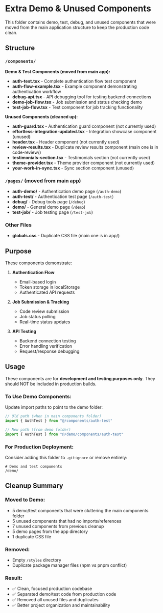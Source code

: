 # Extra Demo & Unused Components

This folder contains demo, test, debug, and unused components that were moved from the main application structure to keep the production code clean.

## Structure

### `/components/`
**Demo & Test Components (moved from main app):**
- **auth-test.tsx** - Complete authentication flow test component
- **auth-flow-example.tsx** - Example component demonstrating authentication workflow  
- **debug-api.tsx** - API debugging tool for testing backend connections
- **demo-job-flow.tsx** - Job submission and status checking demo
- **test-job-flow.tsx** - Test component for job tracking functionality

**Unused Components (cleaned up):**
- **auth-guard.tsx** - Authentication guard component (not currently used)
- **effortless-integration-updated.tsx** - Integration showcase component (unused)
- **header.tsx** - Header component (not currently used)
- **review-results.tsx** - Duplicate review results component (main one is in code-review/)
- **testimonials-section.tsx** - Testimonials section (not currently used)
- **theme-provider.tsx** - Theme provider component (not currently used)
- **your-work-in-sync.tsx** - Sync section component (unused)

### `/pages/` (moved from main app)
- **auth-demo/** - Authentication demo page (`/auth-demo`)
- **auth-test/** - Authentication test page (`/auth-test`)
- **debug/** - Debug tools page (`/debug`)
- **demo/** - General demo page (`/demo`)
- **test-job/** - Job testing page (`/test-job`)

### Other Files
- **globals.css** - Duplicate CSS file (main one is in app/)

## Purpose

These components demonstrate:

1. **Authentication Flow**
   - Email-based login
   - Token storage in localStorage
   - Authenticated API requests

2. **Job Submission & Tracking**
   - Code review submission
   - Job status polling
   - Real-time status updates

3. **API Testing**
   - Backend connection testing
   - Error handling verification
   - Request/response debugging

## Usage

These components are for **development and testing purposes only**. They should NOT be included in production builds.

### To Use Demo Components:
Update import paths to point to the demo folder:

```typescript
// Old path (when in main components folder)
import { AuthTest } from "@/components/auth-test"

// New path (from demo folder)  
import { AuthTest } from "@/demo/components/auth-test"
```

### For Production Deployment:
Consider adding this folder to `.gitignore` or remove entirely:

```gitignore
# Demo and test components
/demo/
```

## Cleanup Summary

### Moved to Demo:
- 5 demo/test components that were cluttering the main components folder
- 5 unused components that had no imports/references  
- 7 unused components from previous cleanup
- 5 demo pages from the app directory
- 1 duplicate CSS file

### Removed:
- Empty `/styles` directory
- Duplicate package manager files (npm vs pnpm conflict)

### Result:
- ✅ Clean, focused production codebase
- ✅ Separated demo/test code from production code  
- ✅ Removed all unused files and duplicates
- ✅ Better project organization and maintainability